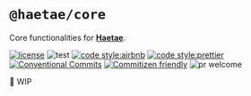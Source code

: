 # `@haetae/core`

Core functionalities for [**Haetae**](https://github.com/jjangga0214/haetae).

[![license](https://img.shields.io/badge/license-MIT-ff4081.svg?style=flat-square&labelColor=black)](https://github.com/jjangga0214/haetae/blob/main/LICENSE)
![test](https://img.shields.io/badge/test-jest-7c4dff.svg?style=flat-square&labelColor=black)
[![code style:airbnb](https://img.shields.io/badge/code_style-airbnb-448aff.svg?style=flat-square&labelColor=black)](https://github.com/airbnb/javascript)
[![code style:prettier](https://img.shields.io/badge/code_style-prettier-18ffff.svg?style=flat-square&labelColor=black)](https://prettier.io/)
[![Conventional Commits](https://img.shields.io/badge/Conventional%20Commits-1.0.0-ffab00.svg?style=flat-square&labelColor=black)](https://conventionalcommits.org)
[![Commitizen friendly](https://img.shields.io/badge/Commitizen-cz_conventional_changelog-dd2c00.svg?style=flat-square&labelColor=black)](http://commitizen.github.io/cz-cli/)
![pr welcome](https://img.shields.io/badge/PRs-welcome-09FF33.svg?style=flat-square&labelColor=black)

🚧 WIP
